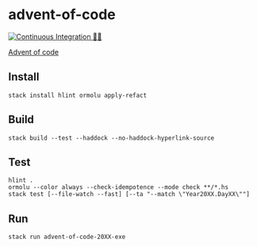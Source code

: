# advent-of-code

[![Continuous Integration 👮‍♂️](https://github.com/godu/advent-of-code/workflows/Continuous%20Integration%20%F0%9F%91%AE%E2%80%8D%E2%99%82%EF%B8%8F/badge.svg)](https://github.com/godu/advent-of-code/actions?query=workflow%3A%22Continuous+Integration+%F0%9F%91%AE%E2%80%8D%E2%99%82%EF%B8%8F%22)

[Advent of code](https://adventofcode.com/2020)

## Install

```shell
stack install hlint ormolu apply-refact
```

## Build

```shell
stack build --test --haddock --no-haddock-hyperlink-source
```

## Test

```shell
hlint .
ormolu --color always --check-idempotence --mode check **/*.hs
stack test [--file-watch --fast] [--ta "--match \"Year20XX.DayXX\""]
```

## Run

```shell
stack run advent-of-code-20XX-exe
```
